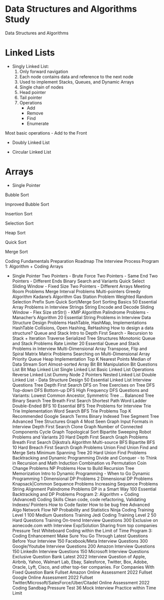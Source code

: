 # Data Structures and Algorithms Study
Data Structures and Algorithms


# Linked Lists
- Singly Linked List:
  1. Only forward navigation
  2. Each node contains data and reference to the next node
  3. Used to implement Stacks, Queues, and Dynamic Arrays
  4. Single chain of nodes
  5. Head pointer
  6. Tail pointer
  7. Operations
      - Add
      - Remove
      - Find
      - Enumerate

Most basic operations - Add to the Front

- Doubly Linked List

- Circular Linked List


# Arrays
- Single Pointer


Bubble Sort

Improved Bubble Sort

Insertion Sort

Selection Sort

Heap Sort

Quick Sort

Merge Sort


Coding Fundamentals
Preparation Roadmap
The Interview Process
Program 1: Algorithm + Coding
Arrays
- Single Pointer
Two Pointers - Brute Force
Two Pointers - Same End
Two Pointers - Different Ends
Binary Search and Variants
Quick Select
Sliding Window - Fixed Size
Two Pointers - Different Arrays
Meeting Room Problems
Merge Interval Problems
Multi-pointers
Greedy Algorithm
Kadane’s Algorithm
Gas Station Problem
Weighted Random Selection
Prefix Sum
Quick Sort/Merge Sort
Sorting Basics
50 Essential Array Problems in Interview
Strings
String Encode and Decode
Sliding Window - Flex Size
strStr() - KMP Algorithm
Palindrome Problems - Manacher’s Algorithm
20 Essential String Problems in Interview
Data Structure Design Problems
HashTable, HashMap, Implementations
HashTable Collisions, Open Hashing, ReHashing
How to design a data structure?
Queue and Stack
Intro to Depth First Search - Recursion to Stack + Iteration
Traverse Serialized Tree Structures
Monotonic Queue and Stack Problems
Rate Limiter
20 Essential Queue and Stack Problems in Interview
Multi-Dimensional Array
Transpose, Flip and Spiral Matrix
Matrix Problems
Searching on Multi-Dimensional Array
Priority Queue
Heap Implementation
Top K Nearest Points
Median of Data Stream
Sort Almost-sorted Array
Bit
Bit Manipulation
Bit Questions List
Bit Map
Linked List
Single Linked List
Basic Linked List Operations
Reverse Linked List
Dummy Node
2 Pointers
Nested Linked List
Double Linked List - Data Structure Design
50 Essential Linked List Interview Questions
Tree
Depth First Search
DFS on Tree
Exercises on Tree DFS
Top-down DFS
Bottom-up DFS
High Frequency DFS Questions and Variants: Lowest Common Ancestor, Symmetric Tree ...
Balanced Tree
Binary Search Tree
Breath First Search
Shortest Path
Word Ladder
Double-Ended BFS
10 Essential BFS Tree Problems for Interview
Trie
Trie Implementation
Word Search
BFS Trie Problems
Top K Recommended Google Search Terms
Binary Indexed Tree
Segment Tree
Advanced Tree Structures
Graph
4 Most Seen Graph Input Formats in Interview
Depth First Search
Clone Graph
Number of Connected Components
Cycle Graph
Topological Sort
Bipartite
Sweeping Robot Problems and Variants
20 Hard Depth First Search Graph Problems
Breath First Search
Dijkstra’s Algorithm
Multi-source BFS
Bipartite BFS
10 Hard Breach First Search Graph Problems
Union Find
Union Find and Merge Sets
Minimum Spanning Tree
20 Hard Union Find Problems
Backtracking and Dynamic Programming
Divide and Conquer - to Think in Recursion and Math Induction
Combination vs Permutation
Coin Change Problems
NP Problems
How to Build Recursion Tree
Memorization
Intro to Dynamic Programming - When to Go Dynamic Programming
1 Dimensional DP Problems
2 Dimensional DP Problems
Knapsack|Common Sequence Problems
Increasing Sequence Problems
String Alignment
Palindrome Problems
DP in a Smart Way
100 Essential Backtracking and DP Problems
Program 2: Algorithm + Coding (Advanced)
Coding Skills
Clean code, code refactoring, Validating Indexes/ Pointers
How to Code faster
How to be bug free
Advanced Algo
Network Flow
NP
Probability and Statistics
Ninja Coding Training Level 1
100 Medium Questions Training
Jedi Coding Training Level 2
50 Hard Questions Training
On-trend Interview Questions 300
Exclusive on aonecode.com with Interview Exp/Solution Sharing from top companies
Pressure Test
Whiteboard Coding within the Limit of Time
Program 3: Coding Enhancement
Make Sure You Go Through Latest Questions Before Your Interview
150 Facebook/Meta Interview Questions
300 Google/Youtube Interview Questions
200 Amazon Interview Questions
150 LinkedIn Interview Questions
150 Microsoft Interview Questions
Exclusive Question Bank
Latest 2022 Interview Question of Apple, Airbnb, Yahoo, Walmart Lab, Ebay, Salesforce, Twitter, Box, Adobe, Oracle, Lyft, Cisco, and other top-tier companies.
For Companies With Fixed Question Bank
Fullset Amazon Online Assessment 2022
Fullset Google Online Assessment 2022
Fullset Twitter/Microsoft/SalesForce/Uber/Citadel Online Assessment 2022
Coding Sandbag
Pressure Test
36 Mock Interview Practice within Time Limit
